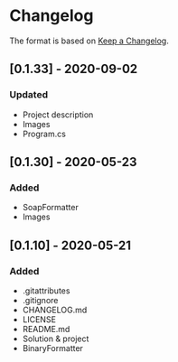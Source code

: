 # Changelog

The format is based on [Keep a Changelog](https://keepachangelog.com/en/1.0.0/).

## [0.1.33] - 2020-09-02
### Updated
- Project description
- Images
- Program.cs

## [0.1.30] - 2020-05-23
### Added
- SoapFormatter
- Images

## [0.1.10] - 2020-05-21
### Added
- .gitattributes
- .gitignore
- CHANGELOG.md
- LICENSE
- README.md
- Solution & project
- BinaryFormatter